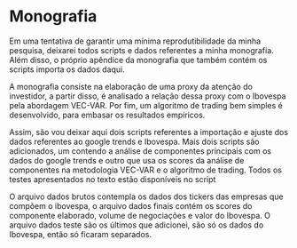 # Monografia
 Em uma tentativa de garantir uma mínima reprodutibilidade da minha pesquisa, deixarei todos scripts e dados referentes a minha  monografia. Além disso, o próprio apêndice da monografia que também contém os scripts importa os dados daqui.

 A monografia consiste na elaboração de uma proxy da atenção do investidor, a partir disso, é analisado a relação dessa proxy com o Ibovespa pela abordagem VEC-VAR. Por fim, um algoritmo de trading bem simples é desenvolvido, para embasar os resultados empíricos.

 Assim, são vou deixar aqui dois scripts referentes a importação e ajuste dos dados referentes ao google trends e Ibovespa. Mais dois scripts são adicionados, um contendo a análise de componentes principais com os dados do google trends e outro que usa os scores da análise de componentes na metodologia VEC-VAR e o algoritmo de trading. Todos os testes apresentados no texto estão disponíveis no script

 O arquivo dados brutos contempla os dados dos tickers das empresas que compõem o ibovespa, o arquivo dados finais contém os scores do componente elaborado,  volume de negociações e valor do Ibovespa. O arquivo dados teste são os últimos que adicionei, são só os dados do Ibovespa, então só ficaram separados.     

